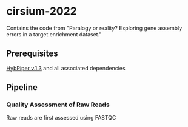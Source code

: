 # cirsium-2022
Contains the code from "Paralogy or reality? Exploring gene assembly errors in a target enrichment dataset."

## Prerequisites
[HybPiper v.1.3](https://github.com/mossmatters/HybPiper/wiki/HybPiper-Legacy-Wiki) and all associated dependencies

## Pipeline

### Quality Assessment of Raw Reads
Raw reads are first assessed using FASTQC 


